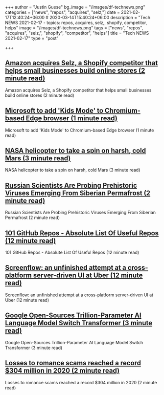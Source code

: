+++
author = "Justin Guese"
bg_image = "/images/df-technews.png"
categories = ["news", "repos", "acquires", "selz,"]
date = 2021-02-17T12:40:24+06:00 # 2020-03-14T15:40:24+06:00
description = "Tech NEWS 2021-02-17 - topics: repos, acquires, selz,, shopify, competitor, helps"
image = "/images/df-technews.png"
tags = ["news", "repos", "acquires", "selz,", "shopify", "competitor", "helps"]
title = "Tech NEWS 2021-02-17"
type = "post"

+++

## [Amazon acquires Selz, a Shopify competitor that helps small businesses build online stores (2 minute read)](https://www.cnbc.com/2021/02/16/amazon-acquires-shopify-competitor-selz.html)

Amazon acquires Selz, a Shopify competitor that helps small businesses build online stores (2 minute read)

## [Microsoft to add 'Kids Mode' to Chromium-based Edge browser (1 minute read)](https://www.zdnet.com/article/microsoft-to-add-kids-mode-to-chromium-based-edge-browser/)

Microsoft to add 'Kids Mode' to Chromium-based Edge browser (1 minute read)

## [NASA helicopter to take a spin on harsh, cold Mars (3 minute read)](https://www.chron.com/lifestyle/article/NASA-helicopter-to-take-a-spin-on-harsh-cold-Mars-15951627.php)

NASA helicopter to take a spin on harsh, cold Mars (3 minute read)

## [Russian Scientists Are Probing Prehistoric Viruses Emerging From Siberian Permafrost (2 minute read)](https://www.sciencealert.com/russian-lab-announces-plans-to-research-ancient-viruses-from-permafrost)

Russian Scientists Are Probing Prehistoric Viruses Emerging From Siberian Permafrost (2 minute read)

## [101 GitHub Repos - Absolute List Of Useful Repos (12 minute read)](https://neven.hashnode.dev/101-github-repos-absolute-list-of-useful-repos)

101 GitHub Repos - Absolute List Of Useful Repos (12 minute read)

## [Screenflow: an unfinished attempt at a cross-platform server-driven UI at Uber (12 minute read)](https://artem-tyurin.medium.com/screenflow-an-unfinished-attempt-at-a-cross-platform-server-driven-ui-at-uber-749c1bc1d89)

Screenflow: an unfinished attempt at a cross-platform server-driven UI at Uber (12 minute read)

## [Google Open-Sources Trillion-Parameter AI Language Model Switch Transformer (3 minute read)](https://www.infoq.com/news/2021/02/google-trillion-parameter-ai/)

Google Open-Sources Trillion-Parameter AI Language Model Switch Transformer (3 minute read)

## [Losses to romance scams reached a record $304 million in 2020 (2 minute read)](https://www.zdnet.com/article/losses-to-romance-scams-reached-a-record-304-million-in-2020/)

Losses to romance scams reached a record $304 million in 2020 (2 minute read)


